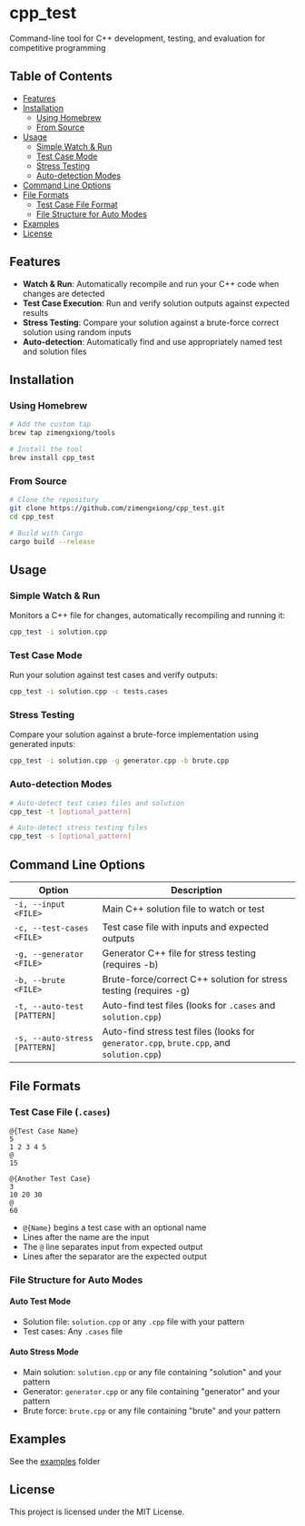 # cpp_test

Command-line tool for C++ development, testing, and evaluation for competitive programming

## Table of Contents

- [Features](#features)
- [Installation](#installation)
  - [Using Homebrew](#using-homebrew)
  - [From Source](#from-source)
- [Usage](#usage)
  - [Simple Watch & Run](#simple-watch--run)
  - [Test Case Mode](#test-case-mode)
  - [Stress Testing](#stress-testing)
  - [Auto-detection Modes](#auto-detection-modes)
- [Command Line Options](#command-line-options)
- [File Formats](#file-formats)
  - [Test Case File Format](#test-case-file-cases)
  - [File Structure for Auto Modes](#file-structure-for-auto-modes)
- [Examples](#examples)
- [License](#license)

## Features

- **Watch & Run**: Automatically recompile and run your C++ code when changes are detected
- **Test Case Execution**: Run and verify solution outputs against expected results
- **Stress Testing**: Compare your solution against a brute-force correct solution using random inputs
- **Auto-detection**: Automatically find and use appropriately named test and solution files

## Installation

### Using Homebrew

```bash
# Add the custom tap
brew tap zimengxiong/tools

# Install the tool
brew install cpp_test
```

### From Source

```bash
# Clone the repository
git clone https://github.com/zimengxiong/cpp_test.git
cd cpp_test

# Build with Cargo
cargo build --release
```

## Usage

### Simple Watch & Run

Monitors a C++ file for changes, automatically recompiling and running it:

```bash
cpp_test -i solution.cpp
```

### Test Case Mode

Run your solution against test cases and verify outputs:

```bash
cpp_test -i solution.cpp -c tests.cases
```

### Stress Testing

Compare your solution against a brute-force implementation using generated inputs:

```bash
cpp_test -i solution.cpp -g generator.cpp -b brute.cpp
```

### Auto-detection Modes

```bash
# Auto-detect test cases files and solution
cpp_test -t [optional_pattern]

# Auto-detect stress testing files
cpp_test -s [optional_pattern]
```

## Command Line Options

| Option | Description |
|--------|-------------|
| `-i, --input <FILE>` | Main C++ solution file to watch or test |
| `-c, --test-cases <FILE>` | Test case file with inputs and expected outputs |
| `-g, --generator <FILE>` | Generator C++ file for stress testing (requires -b) |
| `-b, --brute <FILE>` | Brute-force/correct C++ solution for stress testing (requires -g) |
| `-t, --auto-test [PATTERN]` | Auto-find test files (looks for `.cases` and `solution.cpp`) |
| `-s, --auto-stress [PATTERN]` | Auto-find stress test files (looks for `generator.cpp`, `brute.cpp`, and `solution.cpp`) |

## File Formats

### Test Case File (`.cases`)

```
@{Test Case Name}
5
1 2 3 4 5
@
15

@{Another Test Case}
3
10 20 30
@
60
```

- `@{Name}` begins a test case with an optional name
- Lines after the name are the input
- The `@` line separates input from expected output
- Lines after the separator are the expected output

### File Structure for Auto Modes

#### Auto Test Mode
- Solution file: `solution.cpp` or any `.cpp` file with your pattern
- Test cases: Any `.cases` file

#### Auto Stress Mode
- Main solution: `solution.cpp` or any file containing "solution" and your pattern
- Generator: `generator.cpp` or any file containing "generator" and your pattern
- Brute force: `brute.cpp` or any file containing "brute" and your pattern

## Examples

See the [examples](examples/) folder

## License

This project is licensed under the MIT License.
